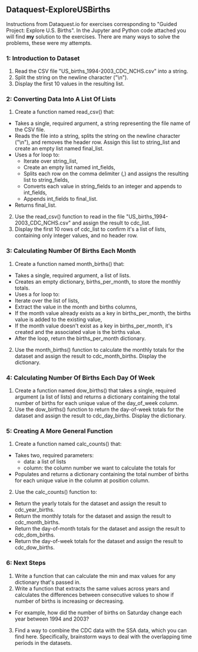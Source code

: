 ## Dataquest-ExploreUSBirths
Instructions from Dataquest.io for exercises corresponding to "Guided Project: Explore U.S. Births". In the Jupyter and Python code attached you will find **my** solution to the exercises. There are many ways to solve the problems, these were my attempts.

### 1: Introduction to Dataset
1. Read the CSV file "US_births_1994-2003_CDC_NCHS.csv" into a string.
2. Split the string on the newline character ("\n").
3. Display the first 10 values in the resulting list.

### 2: Converting Data Into A List Of Lists
1. Create a function named read_csv() that:
* Takes a single, required argument, a string representing the file name of the CSV file.
* Reads the file into a string, splits the string on the newline character ("\n"), and removes the header row. Assign this list to string_list and create an empty list named final_list.
* Uses a for loop to:
  * Iterate over string_list,
  * Create an empty list named int_fields,
  * Splits each row on the comma delimiter (,) and assigns the resulting list to string_fields,
  * Converts each value in string_fields to an integer and appends to int_fields,
  * Appends int_fields to final_list.
* Returns final_list.
2. Use the read_csv() function to read in the file "US_births_1994-2003_CDC_NCHS.csv" and assign the result to cdc_list.
3. Display the first 10 rows of cdc_list to confirm it's a list of lists, containing only integer values, and no header row.

### 3: Calculating Number Of Births Each Month
1. Create a function named month_births() that:
* Takes a single, required argument, a list of lists.
* Creates an empty dictionary, births_per_month, to store the monthly totals.
* Uses a for loop to:
 * Iterate over the list of lists,
 * Extract the value in the month and births columns,
 * If the month value already exists as a key in births_per_month, the births value is added to the existing value,
 * If the month value doesn't exist as a key in births_per_month, it's created and the associated value is the births value.
* After the loop, return the births_per_month dictionary.
2. Use the month_births() function to calculate the monthly totals for the dataset and assign the result to cdc_month_births. Display the dictionary.

### 4: Calculating Number Of Births Each Day Of Week
1. Create a function named dow_births() that takes a single, required argument (a list of lists) and returns a dictionary containing the total number of births for each unique value of the day_of_week column.
2. Use the dow_births() function to return the day-of-week totals for the dataset and assign the result to cdc_day_births. Display the dictionary.

### 5: Creating A More General Function
1. Create a function named calc_counts() that:
* Takes two, required parameters:
  * data: a list of lists
  * column: the column number we want to calculate the totals for
* Populates and returns a dictionary containing the total number of births for each unique value in the column at position column.
2. Use the calc_counts() function to:
* Return the yearly totals for the dataset and assign the result to cdc_year_births.
* Return the monthly totals for the dataset and assign the result to cdc_month_births.
* Return the day-of-month totals for the dataset and assign the result to cdc_dom_births.
* Return the day-of-week totals for the dataset and assign the result to cdc_dow_births.
  
### 6: Next Steps
1. Write a function that can calculate the min and max values for any dictionary that's passed in.
2. Write a function that extracts the same values across years and calculates the differences between consecutive values to show if number of births is increasing or decreasing.
  * For example, how did the number of births on Saturday change each year between 1994 and 2003?
3. Find a way to combine the CDC data with the SSA data, which you can find here. Specifically, brainstorm ways to deal with the overlapping time periods in the datasets.
